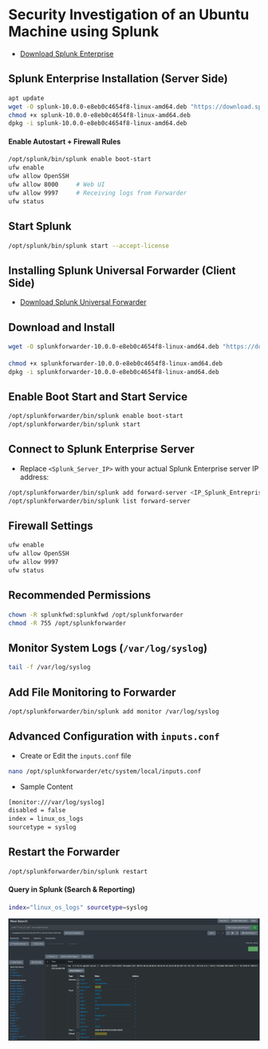 # Security Investigation of an Ubuntu Machine using Splunk

- [Download Splunk Enterprise](https://www.splunk.com/en_us/download/splunk-enterprise.html)

## Splunk Enterprise Installation (Server Side)

```sh
apt update
wget -O splunk-10.0.0-e8eb0c4654f8-linux-amd64.deb "https://download.splunk.com/products/splunk/releases/10.0.0/linux/splunk-10.0.0-e8eb0c4654f8-linux-amd64.deb"
chmod +x splunk-10.0.0-e8eb0c4654f8-linux-amd64.deb
dpkg -i splunk-10.0.0-e8eb0c4654f8-linux-amd64.deb
```

#### Enable Autostart + Firewall Rules

```sh
/opt/splunk/bin/splunk enable boot-start
ufw enable
ufw allow OpenSSH
ufw allow 8000     # Web UI
ufw allow 9997     # Receiving logs from Forwarder
ufw status
```

## Start Splunk

```sh
/opt/splunk/bin/splunk start --accept-license
```

## Installing Splunk Universal Forwarder (Client Side)

- [Download Splunk Universal Forwarder](https://www.splunk.com/en_us/download/universal-forwarder.html)

## Download and Install

```sh
wget -O splunkforwarder-10.0.0-e8eb0c4654f8-linux-amd64.deb "https://download.splunk.com/products/universalforwarder/releases/10.0.0/linux/splunkforwarder-10.0.0-e8eb0c4654f8-linux-amd64.deb"

chmod +x splunkforwarder-10.0.0-e8eb0c4654f8-linux-amd64.deb
dpkg -i splunkforwarder-10.0.0-e8eb0c4654f8-linux-amd64.deb
```

## Enable Boot Start and Start Service

```sh
/opt/splunkforwarder/bin/splunk enable boot-start
/opt/splunkforwarder/bin/splunk start
```

## Connect to Splunk Enterprise Server

- Replace `<Splunk_Server_IP>` with your actual Splunk Enterprise server IP address:

```sh
/opt/splunkforwarder/bin/splunk add forward-server <IP_Splunk_Entreprise>:9997 -auth admin:Admin@123
/opt/splunkforwarder/bin/splunk list forward-server
```

## Firewall Settings

```sh
ufw enable
ufw allow OpenSSH
ufw allow 9997
ufw status
```

## Recommended Permissions

```sh
chown -R splunkfwd:splunkfwd /opt/splunkforwarder
chmod -R 755 /opt/splunkforwarder
```

## Monitor System Logs (`/var/log/syslog`)

```sh
tail -f /var/log/syslog
```

## Add File Monitoring to Forwarder

```sh
/opt/splunkforwarder/bin/splunk add monitor /var/log/syslog
```

## Advanced Configuration with `inputs.conf`

- Create or Edit the `inputs.conf` file

```sh
nano /opt/splunkforwarder/etc/system/local/inputs.conf
```

- Sample Content

```sh
[monitor:///var/log/syslog]
disabled = false
index = linux_os_logs
sourcetype = syslog
```

## Restart the Forwarder

```sh
/opt/splunkforwarder/bin/splunk restart
```

#### Query in Splunk (Search & Reporting)

```sh
index="linux_os_logs" sourcetype=syslog
```

![Splunk](/Splunk_Ubuntu/assets/01.png)
